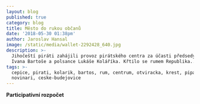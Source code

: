 ```yaml
---
layout: blog
published: true
category: blog
title: Město do rukou občanů
date: '2018-05-30 01:38pm'
author: Jaroslav Hansal
image: /static/media/wallet-2292428_640.jpg
description: >-
  Jihočeští piráti zahájili provoz pirátského centra za účasti předsedy strany
  Ivana Bartoše a polsance Lukáše Koláříka. Křtilo se rumem Republika.. 
tags: >-
  cepice, pirati, kolarik, bartos, rum, centrum, otviracka, krest, pipa, vlajka,
  novinari, ceske-budejovice
---
```

**Participativní rozpočet**